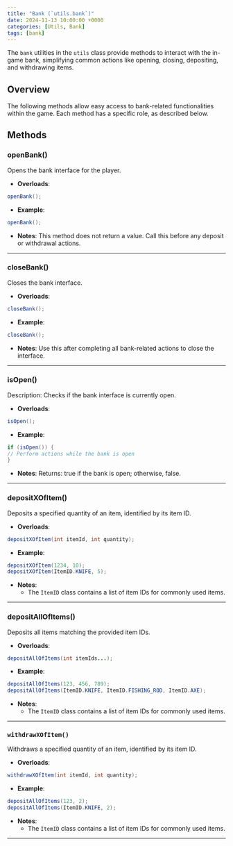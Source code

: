 ```yaml
---
title: "Bank (`utils.bank`)"
date: 2024-11-13 10:00:00 +0000
categories: [Utils, Bank]
tags: [bank]
---
```


The `bank` utilities in the `utils` class provide methods to interact with the in-game bank, simplifying common actions like opening, closing, depositing, and withdrawing items.

## Overview
The following methods allow easy access to bank-related functionalities within the game. Each method has a specific role, as described below.

## Methods

### openBank()
Opens the bank interface for the player.

- **Overloads**:
```java 
openBank();
```

- **Example**:
```java 
openBank();
```

- **Notes**:
This method does not return a value. Call this before any deposit or withdrawal actions.

---

### closeBank()
Closes the bank interface.

- **Overloads**:
```java 
closeBank();
```

- **Example**:
```java 
closeBank();
```

- **Notes**:
Use this after completing all bank-related actions to close the interface.

---

### isOpen()
Description: Checks if the bank interface is currently open.

- **Overloads**:
```java 
isOpen();
```

- **Example**:
```java 
if (isOpen()) {
// Perform actions while the bank is open
}
```

- **Notes**:
Returns: true if the bank is open; otherwise, false.

---

### depositXOfItem()
Deposits a specified quantity of an item, identified by its item ID.

- **Overloads**:
```java 
depositXOfItem(int itemId, int quantity);
```

- **Example**:
```java 
depositXOfItem(1234, 10);
depositXOfItem(ItemID.KNIFE, 5);
```

- **Notes**:
  - The `ItemID` class contains a list of item IDs for commonly used items.

---

### depositAllOfItems()
Deposits all items matching the provided item IDs.

- **Overloads**:
```java 
depositAllOfItems(int itemIds...);
```

- **Example**:
```java 
depositAllOfItems(123, 456, 789);
depositAllOfItems(ItemID.KNIFE, ItemID.FISHING_ROD, ItemID.AXE);
```

- **Notes**:
  - The `ItemID` class contains a list of item IDs for commonly used items.

---

### `withdrawXOfItem()`
Withdraws a specified quantity of an item, identified by its item ID.

- **Overloads**:
```java 
withdrawXOfItem(int itemId, int quantity);
```

- **Example**:
```java 
depositAllOfItems(123, 2);
depositAllOfItems(ItemID.KNIFE, 2);
```

- **Notes**:
  - The `ItemID` class contains a list of item IDs for commonly used items.

---
